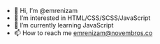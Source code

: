 - 👋 Hi, I’m @emrenizam
- 👀 I’m interested in HTML/CSS/SCSS/JavaScript
- 🌱 I’m currently learning JavaScript
- 📫 How to reach me emrenizam@novembros.co

<!---
emrenizam/emrenizam is a ✨ special ✨ repository because its `README.md` (this file) appears on your GitHub profile.
You can click the Preview link to take a look at your changes.
--->
